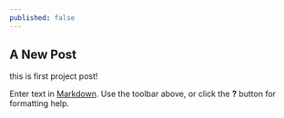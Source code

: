```yaml
---
published: false
---
```

## A New Post

this is first project post!

Enter text in [Markdown](http://daringfireball.net/projects/markdown/). Use the toolbar above, or click the **?** button for formatting help.
